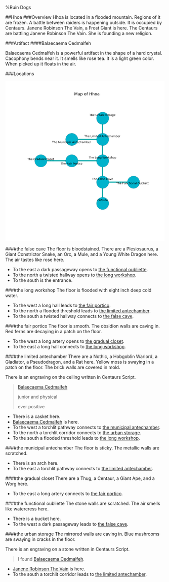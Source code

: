 %Ruin Dogs

##Hhoa
###Overview
Hhoa is located in a flooded mountain. Regions of it are frozen. A battle between raiders is happening outside. It is occupied by Centaurs. <a name="Janene-Robinson-The-Vain"></a>Janene Robinson The Vain, a Frost Giant is here. The Centaurs are battling Janene Robinson The Vain. She  is founding a new religion. 



###Artifact
####<a name="Balaecaema-Cedmalfeh"></a>Balaecaema Cedmalfeh


Balaecaema Cedmalfeh is a powerful artifact in the shape of a hard crystal. Cacophony bends near it. It smells like rose tea. It is a light green color. When picked up it floats in the air. 





###Locations


![](../v2/images/Hhoa.png)

####<a name="the-false-cave"></a>the false cave
The floor is bloodstained. There are a Plesiosaurus, a Giant Constrictor Snake, an Orc, a Mule, and a Young White Dragon here. The air tastes like rose here. 



* To the east a dark passageway opens to [the functional oubliette](#the-functional-oubliette).
* To the north a twisted hallway opens to [the long workshop](#the-long-workshop).
* To the south is the entrance.


####<a name="the-long-workshop"></a>the long workshop
The floor is flooded with eight inch deep cold water. 



* To the west a long hall leads to [the fair portico](#the-fair-portico).
* To the north a flooded threshold leads to [the limited antechamber](#the-limited-antechamber).
* To the south a twisted hallway connects to [the false cave](#the-false-cave).


####<a name="the-fair-portico"></a>the fair portico
The floor is smooth. The obsidion walls are caving in. Red ferns are decaying in a patch on the floor. 



* To the west a long artery opens to [the gradual closet](#the-gradual-closet).
* To the east a long hall connects to [the long workshop](#the-long-workshop).


####<a name="the-limited-antechamber"></a>the limited antechamber
There are a Nothic, a Hobgoblin Warlord, a Gladiator, a Pseudodragon, and a Rat here. Yellow moss is swaying in a patch on the floor. The brick walls are covered in mold. 

There is an engraving on the ceiling written in Centaurs Script. 

> [Balaecaema Cedmalfeh](#Balaecaema-Cedmalfeh)
>
> junior and physical
>
> ever positive
>


* There is a casket here.
* [Balaecaema Cedmalfeh](#Balaecaema-Cedmalfeh) is here.
* To the west a torchlit pathway connects to [the municipal antechamber](#the-municipal-antechamber).
* To the north a torchlit corridor connects to [the urban storage](#the-urban-storage).
* To the south a flooded threshold leads to [the long workshop](#the-long-workshop).


####<a name="the-municipal-antechamber"></a>the municipal antechamber
The floor is sticky. The metallic walls are scratched. 



* There is an arch here.
* To the east a torchlit pathway connects to [the limited antechamber](#the-limited-antechamber).


####<a name="the-gradual-closet"></a>the gradual closet
There are a Thug, a Centaur, a Giant Ape, and a Worg here. 



* To the east a long artery connects to [the fair portico](#the-fair-portico).


####<a name="the-functional-oubliette"></a>the functional oubliette
The stone walls are scratched. The air smells like watercress here. 



* There is a bucket here.
* To the west a dark passageway leads to [the false cave](#the-false-cave).


####<a name="the-urban-storage"></a>the urban storage
The mirrored walls are caving in. Blue mushrooms are swaying in cracks in the floor. 

There is an engraving on a stone written in Centaurs Script. 

> I found [Balaecaema Cedmalfeh](#Balaecaema-Cedmalfeh).
>


* [Janene Robinson The Vain](#Janene-Robinson-The-Vain) is here.
* To the south a torchlit corridor leads to [the limited antechamber](#the-limited-antechamber).


